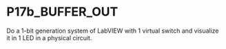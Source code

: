 # P17b_BUFFER_OUT

Do a 1-bit generation system of LabVIEW with 1 virtual switch and visualize it in 1 LED in a physical circuit.
